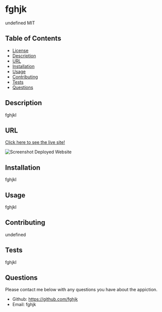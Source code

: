 
# fghjk
undefined
MIT

## Table of Contents
* [License](#license)
* [Description](#description)
* [URL](#url)
* [Installation](#installation)
* [Usage](#usage)
* [Contributing](#contributing)
* [Tests](#tests)
* [Questions](#questions)

## Description 
fghjkl

## URL
[Click here to see the live site!](dfghjk)

![Screenshot Deployed Website](dfghjk)

## Installation
fghjkl

## Usage
fghjkl

## Contributing
undefined

## Tests
fghjkl

## Questions
Please contact me below with any questions you have about the appiction.
* Github: https://github.com/fghjk
* Email: fghjk


    